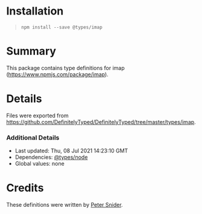 # Installation
> `npm install --save @types/imap`

# Summary
This package contains type definitions for imap (https://www.npmjs.com/package/imap).

# Details
Files were exported from https://github.com/DefinitelyTyped/DefinitelyTyped/tree/master/types/imap.

### Additional Details
 * Last updated: Thu, 08 Jul 2021 14:23:10 GMT
 * Dependencies: [@types/node](https://npmjs.com/package/@types/node)
 * Global values: none

# Credits
These definitions were written by [Peter Snider](https://github.com/psnider).
